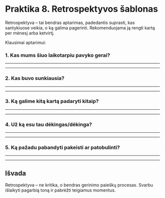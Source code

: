 # Praktika 8. Retrospektyvos šablonas

Retrospektyva – tai bendras aptarimas, padedantis suprasti, kas santykiuose veikia, o ką galima pagerinti. Rekomenduojama ją rengti kartą per mėnesį arba ketvirtį.

Klausimai aptarimui:

### 1. Kas mums šiuo laikotarpiu pavyko gerai?

____________________________________________________________
____________________________________________________________

### 2. Kas buvo sunkiausia?

____________________________________________________________
____________________________________________________________

### 3. Ką galime kitą kartą padaryti kitaip?

____________________________________________________________
____________________________________________________________

### 4. Už ką esu tau dėkingas/dėkinga?

____________________________________________________________
____________________________________________________________

### 5. Ką pažadu pabandyti pakeisti ar patobulinti?

____________________________________________________________
____________________________________________________________

## Išvada

Retrospektyva – ne kritika, o bendras gerinimo paieškų procesas. Svarbu išlaikyti pagarbią toną ir pabrėžti teigiamus momentus.
